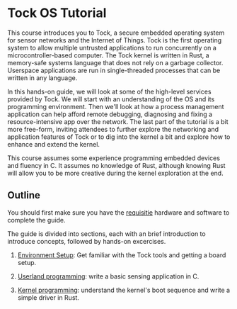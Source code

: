 # Tock OS Tutorial

This course introduces you to Tock, a secure embedded operating system for
sensor networks and the Internet of Things. Tock is the first operating system
to allow multiple untrusted applications to run concurrently on a
microcontroller-based computer. The Tock kernel is written in Rust, a
memory-safe systems language that does not rely on a garbage collector.
Userspace applications are run in single-threaded processes that can be written
in any language.

In this hands-on guide, we will look at some of the high-level services
provided by Tock.  We will start with an understanding of the OS and its
programming environment.  Then we'll look at how a process management
application can help afford remote debugging, diagnosing and fixing a
resource-intensive app over the network.  The last part of the tutorial is a
bit more free-form, inviting attendees to further explore the networking and
application features of Tock or to dig into the kernel a bit and explore how to
enhance and extend the kernel.

This course assumes some experience programming embedded devices and fluency in C.
It assumes no knowledge of Rust, although knowing Rust will allow you to be
more creative during the kernel exploration at the end.

## Outline

You should first make sure you have the [requisitie](prerequisites.html)
hardware and software to complete the guide.

The guide is divided into sections, each with an brief introduction to
introduce concepts, followed by hands-on excercises.

1. [Environment Setup](environment.html): Get familiar with the Tock tools
   and getting a board setup.

2. [Userland programming](application.html): write a basic sensing application in C.

3. [Kernel programming](capsule.html): understand the kernel's boot sequence and
   write a simple driver in Rust.

